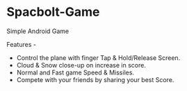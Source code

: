 # Spacbolt-Game
Simple Android Game

Features -
- Control the plane with finger Tap & Hold/Release Screen.
- Cloud & Snow close-up on increase in score. 
- Normal and Fast game Speed & Missiles.
- Compete with your friends by sharing your best Score.

